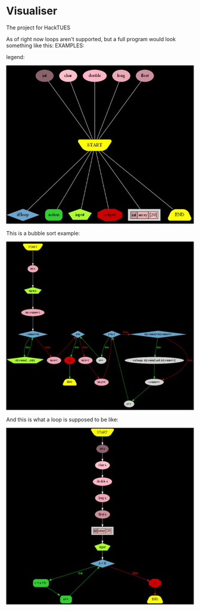 # Visualiser
The project for HackTUES

As of right now loops aren't supported, but a full program would look something like this:
EXAMPLES:

legend: 

![bubble_sort_image](https://github.com/rokn/Visualiser/blob/master/Examples/legend.jpg)

This is a bubble sort example:

![bubble_sort_image](https://github.com/rokn/Visualiser/blob/master/Examples/bubble_sort_example.jpg)

And this is what a loop is supposed to be like:

![bubble_sort_image](https://github.com/rokn/Visualiser/blob/master/Examples/loop_example.jpg)